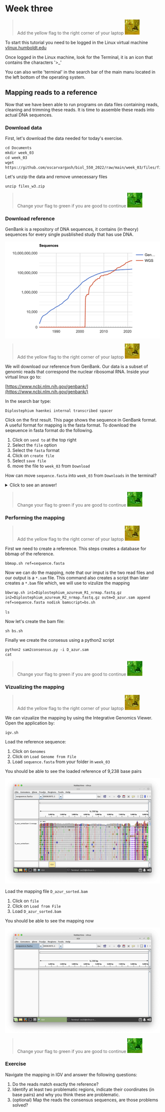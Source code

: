 # Week three

> Add the yellow flag to the right corner of your laptop ![](img/yellow.jpeg)

To start this tutorial you need to be logged in the Linux virtual machine
[vlinux.humboldt.edu](https://vlinux.humboldt.edu/)

Once logged in the Linux machine, look for the Terminal, it is an icon that contains the characters '>\_'

You can also write 'terminal' in the search bar of the main manu located in the left bottom of the operating system.

## Mapping reads to a reference

Now that we have been able to run programs on data files containing reads, cleaning and trimming these reads. It is time to assemble these reads into actual DNA sequences.

### Download data


First, let's download the data needed for today's exercise.

```
cd Documents
mkdir week_03
cd week_03
wget https://github.com/oscarvargash/biol_550_2022/raw/main/week_03/files/files_w3.zip
```

Let's unzip the data and remove unnecessary files 

```
unzip files_w3.zip
```

> Change your flag to green if you are good to continue ![](img/green.jpeg)

### Download reference

GenBank is a repository of DNA sequences, it contains (in theory) sequences for every single pusblished study that has use DNA.

![](img/gb.png)

> Add the yellow flag to the right corner of your laptop ![](img/yellow.jpeg)

We will download our reference from GenBank. Our data is a subset of genomic reads that correspond the nuclear ribosomal RNA. Inside your virtual linux go to:

[https://www.ncbi.nlm.nih.gov/genbank/](https://www.ncbi.nlm.nih.gov/genbank/)


In the search bar type:

```
Diplostephium haenkei internal transcribed spacer
```

Click on the first result. This page shows the sequence in GenBank format. A useful format for mapping is the fasta format. To download the seqeuence in fasta format do the following.

1. Click on `send to` at the top right
2. Select the `file` option
3. Select the `fasta` format
4. Click on `create file`
5. Select `save file`
6. move the file to `week_03` from `Download`


How can move `sequence.fasta` into `week_03` from `Downloads` in the terminal?

<details>
  <summary>Click to see an answer!</summary>
  
In the terminal, if you located in `week_03` you can simply type:

```
mv ~/Downloads/sequence.fasta .
```

</details>

> Change your flag to green if you are good to continue ![](img/green.jpeg)

### Performing the mapping

> Add the yellow flag to the right corner of your laptop ![](img/yellow.jpeg)


First we need to create a reference. This steps creates a database for bbmap of the reference.

```
bbmap.sh ref=sequence.fasta
```

Now we can do the mapping, note that our imput is the two read files and our output is a `*.sam` file. This command also creates a script than later creates a `*.bam` file which, we will use to vizulize the mapping

```
bbwrap.sh in1=Diplostephium_azureum_R1_nrmap.fastq.gz in2=Diplostephium_azureum_R2_nrmap.fastq.gz outm=D_azur.sam append ref=sequence.fasta nodisk bamscript=bs.sh

ls
```

Now let's create the bam file:

```
sh bs.sh
```

Finally we create the consesus using a python2 script

```
python2 sam2consensus.py -i D_azur.sam
cat 
```

> Change your flag to green if you are good to continue ![](img/green.jpeg)


### Vizualizing the mapping

> Add the yellow flag to the right corner of your laptop ![](img/yellow.jpeg)


We can vizualize the mapping by using the Integrative Genomics Viewer. Open the application by:

```
igv.sh
```

Load the reference sequence:

1. Click on `Genomes`
2. Click on `Load Genome from File`
3. Load `sequence.fasta` from your folder in `week_03`

You should be able to see the loaded reference of 9,238 base pairs

![](img/igv1.png)

Load the mapping file `D_azur_sorted.bam`

1. Click on `file`
2. Click on `Load from File`
3. Load `D_azur_sorted.bam`

You should be able to see the mapping now

![](img/igv2.png)

> Change your flag to green if you are good to continue ![](img/green.jpeg)


### Exercise

Navigate the mapping in IGV and answer the following questions:

1. Do the reads match exactly the reference?
2. Identify at least two problematic regions, indicate their coordinates (in base pairs) and why you think these are problematic.
3. (optional) Map the reads the consensus sequences, are those problems solved?


